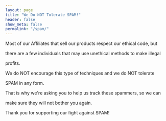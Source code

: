 ```yaml
---
layout: page
title: "We Do NOT Tolerate SPAM!"
header: false
show_meta: false
permalink: "/spam/"
---
```


Most of our Affiliates that sell our products respect our ethical code, but

there are a few individuals that may use unethical methods to make illegal 

profits.

We do NOT encourage this type of techniques and we do NOT tolerate 

SPAM in any form.

That is why we're asking you to help us track these spammers, so we can 

make sure they will not bother you again.

Thank you for supporting our fight against SPAM!